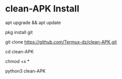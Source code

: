 # clean-APK Install 

apt upgrade && apt update

pkg install git

git clone https://github.com/Termux-dz/clean-APK.git 

cd clean-APK

chmod +x *

python3 clean-APK
